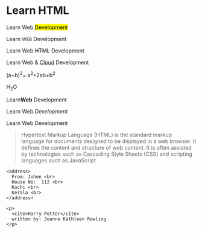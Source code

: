 <!DOCTYPE html>
<html>
  <head>
    <title>learn html </title>
  </head>
  <body> 
    <h1>Learn HTML</h1> <!--heading--> 
    <p>Learn Web <mark>Development</mark></p> <!--<p> using for paragraph, and <marK> using highlighting the sentances-->
    <P>Learn <small>WEB</small> Development</P> <!-- redusing the size-->
    <p>Learn Web <del>HTML</del> Development</p><!--deleting line or cross line-->
    <p>Learn Web & <ins>Cloud</ins> Development</p><!--underline the sentance --> 
    <p>(a+b)<sup>2</sup>= a<sup>2</sup>+2ab+b<sup>2</sup></p> <!--superscript-->
    <p>H<sub>2</sub>O</p><!--subscript-->
    <p>Learn<strong>Web</strong> Development</p><!-- (bold and strong) Both of them are same -->
    <p>Learn Web <em>Development</em></p>
    <p>Learn Web Development</p>
    <p><blockquote cite="https://en.wikipedia.org/wiki/HTML">Hypertext Markup Language (HTML) is the standard markup language for documents designed to be displayed in a web browser. It defines the content and structure of web content. It is often assisted by technologies such as Cascading Style Sheets (CSS) and scripting languages such as JavaScript</blockquote> </p>

    <address>
      From: Johen <br>
      House No:  112 <br>
      Kochi <br>
      Kerala <br>
    </address>

    <p>
      <cite>Harry Potter</cite>
      written by: Joanne Kathleen Rowling
    </p>
  </body>
</html> 
